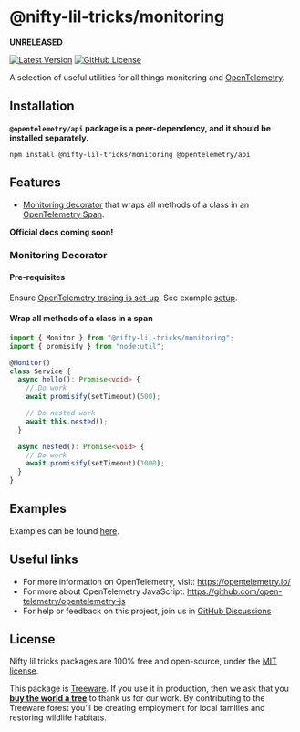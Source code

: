 # @nifty-lil-tricks/monitoring

**UNRELEASED**

[![Latest Version](https://img.shields.io/npm/v/@nifty-lil-tricks/monitoring?style=flat-square)](https://www.npmjs.com/package/@nifty-lil-tricks/monitoring)
[![GitHub License](https://img.shields.io/github/license/jonnydgreen/nifty-lil-tricks-monitoring?style=flat-square)](https://raw.githubusercontent.com/jonnydgreen/nifty-lil-tricks-monitoring/main/LICENSE)

A selection of useful utilities for all things monitoring and
[OpenTelemetry](https://opentelemetry.io/).

## Installation

**`@opentelemetry/api` package is a peer-dependency, and it should be installed
separately.**

```shell
npm install @nifty-lil-tricks/monitoring @opentelemetry/api
```

## Features

- [Monitoring decorator](#monitoring-decorator) that wraps all methods of a class in an
  [OpenTelemetry Span](https://opentelemetry.io/docs/concepts/glossary/#span).

**Official docs coming soon!**

### Monitoring Decorator

#### Pre-requisites

Ensure [OpenTelemetry tracing is set-up](https://github.com/open-telemetry/opentelemetry-js/tree/main/api#trace-your-application). See example [setup](https://github.com/jonnydgreen/nifty-lil-tricks-monitoring/blob/main/examples/basic.ts).

#### Wrap all methods of a class in a span

```typescript
import { Monitor } from "@nifty-lil-tricks/monitoring";
import { promisify } from "node:util";

@Monitor()
class Service {
  async hello(): Promise<void> {
    // Do work
    await promisify(setTimeout)(500);

    // Do nested work
    await this.nested();
  }

  async nested(): Promise<void> {
    // Do work
    await promisify(setTimeout)(1000);
  }
}
```

## Examples

Examples can be found [here](https://github.com/jonnydgreen/nifty-lil-tricks-monitoring/blob/main/examples/basic.ts).

## Useful links

 - For more information on OpenTelemetry, visit: https://opentelemetry.io/
 - For more about OpenTelemetry JavaScript: https://github.com/open-telemetry/opentelemetry-js
 - For help or feedback on this project, join us in [GitHub Discussions](https://github.com/jonnydgreen/nifty-lil-tricks-monitoring/discussions)

## License

Nifty lil tricks packages are 100% free and open-source, under the
[MIT license](https://github.com/jonnydgreen/nifty-lil-tricks-monitoring/blob/main/LICENSE).

This package is [Treeware](https://treeware.earth). If you use it in production,
then we ask that you
[**buy the world a tree**](https://plant.treeware.earth/jonnydgreen/nifty-lil-tricks-monitoring)
to thank us for our work. By contributing to the Treeware forest you’ll be
creating employment for local families and restoring wildlife habitats.

